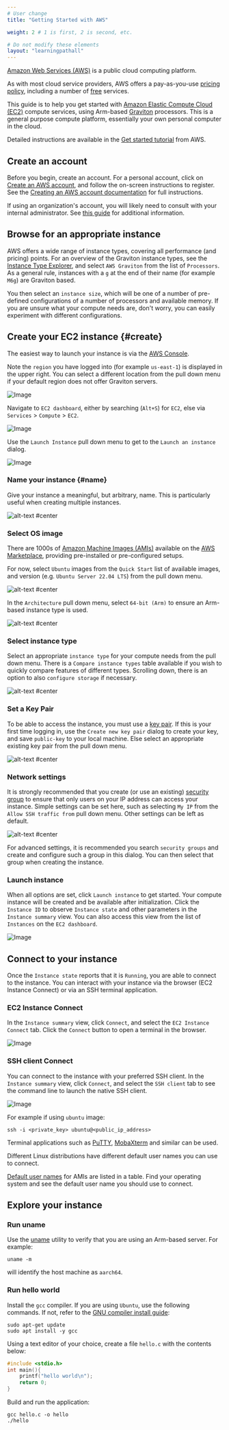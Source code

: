 ```yaml
---
# User change
title: "Getting Started with AWS"

weight: 2 # 1 is first, 2 is second, etc.

# Do not modify these elements
layout: "learningpathall"
---
```

[Amazon Web Services (AWS)](https://aws.amazon.com/) is a public cloud computing platform. 

As with most cloud service providers, AWS offers a pay-as-you-use [pricing policy](https://aws.amazon.com/pricing/), including a number of [free](https://aws.amazon.com/free/) services.

This guide is to help you get started with [Amazon Elastic Compute Cloud (EC2)](https://aws.amazon.com/ec2/) compute services, using Arm-based [Graviton](https://aws.amazon.com/ec2/graviton/) processors. This is a general purpose compute platform, essentially your own personal computer in the cloud.

Detailed instructions are available in the [Get started tutorial](https://docs.aws.amazon.com/AWSEC2/latest/UserGuide/EC2_GetStarted.html) from AWS.

## Create an account

Before you begin, create an account. For a personal account, click on [Create an AWS account](https://aws.amazon.com/), and follow the on-screen instructions to register. See the [Creating an AWS account documentation](https://docs.aws.amazon.com/accounts/latest/reference/manage-acct-creating.html) for full instructions.

If using an organization's account, you will likely need to consult with your internal administrator. See [this guide](https://docs.aws.amazon.com/organizations/latest/userguide/orgs_manage_accounts_create.html) for additional information.

## Browse for an appropriate instance

AWS offers a wide range of instance types, covering all performance (and pricing) points. For an overview of the Graviton instance types, see the [Instance Type Explorer](https://aws.amazon.com/ec2/instance-explorer/), and select `AWS Graviton` from the list of `Processors`. As a general rule, instances with a `g` at the end of their name (for example `M6g`) are Graviton based.

You then select an `instance size`, which will be one of a number of pre-defined configurations of a number of processors and available memory. If you are unsure what your compute needs are, don't worry, you can easily experiment with different configurations.

## Create your EC2 instance {#create}

The easiest way to launch your instance is via the [AWS Console](https://console.aws.amazon.com).

Note the `region` you have logged into (for example `us-east-1`) is displayed in the upper right. You can select a different location from the pull down menu if your default region does not offer Graviton servers.

![Image](https://user-images.githubusercontent.com/67620689/235883425-70e3e428-1f31-4603-9893-0c4034166615.png)

Navigate to `EC2 dashboard`, either by searching (`Alt+S`) for `EC2`, else via `Services` > `Compute` > `EC2`.

![Image](https://user-images.githubusercontent.com/67620689/235869564-b45b3d54-f08e-4719-b87e-6c697d26cf49.PNG)

Use the `Launch Instance` pull down menu to get to the `Launch an instance` dialog.

![Image](https://user-images.githubusercontent.com/67620689/235869570-2a6e437f-e98f-4b1e-90b1-0abeb0c03b67.PNG)

### Name your instance {#name}

Give your instance a meaningful, but arbitrary, name. This is particularly useful when creating multiple instances.

![alt-text #center](https://user-images.githubusercontent.com/87687468/192811901-40232129-2405-4a33-803c-1a9e40934b44.png "Name and tags")

### Select OS image

There are 1000s of [Amazon Machine Images (AMIs)](https://docs.aws.amazon.com/AWSEC2/latest/UserGuide/AMIs.html) available on the [AWS Marketplace](https://aws.amazon.com/marketplace), providing pre-installed or pre-configured setups.

For now, select `Ubuntu` images from the `Quick Start` list of available images, and version (e.g. `Ubuntu Server 22.04 LTS`) from the pull down menu.

![alt-text #center](https://user-images.githubusercontent.com/87687468/192594550-95c51ac9-d1cd-4f0d-98f2-a1fce1a78b2d.png "Choose AMI")

In the `Architecture` pull down menu, select `64-bit (Arm)` to ensure an Arm-based instance type is used.

![alt-text #center](https://user-images.githubusercontent.com/87687468/192595418-c96ad1e5-8a74-43f8-83c7-d5c19f14ff4a.png "64-bit (Arm)")

### Select instance type

Select an appropriate `instance type` for your compute needs from the pull down menu. There is a `Compare instance types` table available if you wish to quickly compare features of different types. Scrolling down, there is an option to also `configure storage` if necessary.

![alt-text #center](https://user-images.githubusercontent.com/87687468/192596029-21b7dcc2-917c-41d0-bda2-3763584f7f00.png "Instance Type")

### Set a Key Pair

To be able to access the instance, you must use a [key pair](https://docs.aws.amazon.com/AWSEC2/latest/UserGuide/ec2-key-pairs.html). If this is your first time logging in, use the `Create new key pair` dialog to create your key, and save `public-key` to your local machine. Else select an appropriate existing key pair from the pull down menu.

![alt-text #center](https://user-images.githubusercontent.com/87687468/189891219-ac02d5df-d247-4adb-8e3d-03c0212b9356.png "Create key pair")

### Network settings

It is strongly recommended that you create (or use an existing) [security group](https://docs.aws.amazon.com/AWSEC2/latest/UserGuide/ec2-security-groups.html) to ensure that only users on your IP address can access your instance. Simple settings can be set here, such as selecting `My IP` from the `Allow SSH traffic from` pull down menu. Other settings can be left as default.

![alt-text #center](https://user-images.githubusercontent.com/87687468/189876379-1d9118c8-a9a6-4e6d-892a-e37443d37546.png "Security Group")

For advanced settings, it is recommended you search `security groups` and create and configure such a group in this dialog. You can then select that group when creating the instance.

### Launch instance

When all options are set, click `Launch instance` to get started. Your compute instance will be created and be available after initialization. Click the `Instance ID` to observe `Instance state` and other parameters in the `Instance summary` view. You can also access this view from the list of `Instances` on the `EC2 dashboard`.

![Image](https://user-images.githubusercontent.com/67620689/235869759-d823319e-6feb-492c-92a1-9ccebf759cca.PNG)

## Connect to your instance

Once the `Instance state` reports that it is `Running`, you are able to connect to the instance. You can interact with your instance via the browser (EC2 Instance Connect) or via an SSH terminal application.

### EC2 Instance Connect

In the `Instance summary` view, click `Connect`, and select the `EC2 Instance Connect` tab. Click the `Connect` button to open a terminal in the browser.

![Image](https://user-images.githubusercontent.com/67620689/235869820-d1d697fc-934f-42e5-94ab-aa013a6d7588.PNG)

### SSH client Connect

You can connect to the instance with your preferred SSH client. In the `Instance summary` view, click `Connect`, and select the `SSH client` tab to see the command line to launch the native SSH client.

![Image](https://user-images.githubusercontent.com/67620689/235870001-20716b2b-8d95-468b-bccb-b44bba7a2303.PNG)

For example if using `ubuntu` image:

```console
ssh -i <private_key> ubuntu@<public_ip_address>
```
Terminal applications such as [PuTTY](https://www.putty.org/), [MobaXterm](https://mobaxterm.mobatek.net/) and similar can be used.

Different Linux distributions have different default user names you can use to connect. 

[Default user names](https://docs.aws.amazon.com/AWSEC2/latest/UserGuide/connection-prereqs.html) for AMIs are listed in a table. Find your operating system and see the default user name you should use to connect.

## Explore your instance

### Run uname

Use the [uname](https://en.wikipedia.org/wiki/Uname) utility to verify that you are using an Arm-based server. For example:

```console
uname -m
```
will identify the host machine as `aarch64`.

### Run hello world

Install the `gcc` compiler. If you are using `Ubuntu`, use the following commands. If not, refer to the [GNU compiler install guide](/install-guides/gcc):

```console
sudo apt-get update
sudo apt install -y gcc
```

Using a text editor of your choice, create a file `hello.c` with the contents below:

```C
#include <stdio.h>
int main(){
    printf("hello world\n");
    return 0;
}
```
Build and run the application:

```console
gcc hello.c -o hello
./hello
```
